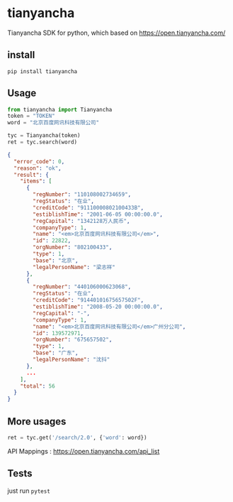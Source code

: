 # tianyancha

Tianyancha SDK for python, which based on https://open.tianyancha.com/

## install

```shell script
pip install tianyancha
```

## Usage

```python
from tianyancha import Tianyancha
token = "TOKEN"
word = "北京百度网讯科技有限公司"

tyc = Tianyancha(token)
ret = tyc.search(word)
```

```json
{
  "error_code": 0,
  "reason": "ok",
  "result": {
    "items": [
      {
        "regNumber": "110108002734659",
        "regStatus": "在业",
        "creditCode": "91110000802100433B",
        "estiblishTime": "2001-06-05 00:00:00.0",
        "regCapital": "1342128万人民币",
        "companyType": 1,
        "name": "<em>北京百度网讯科技有限公司</em>",
        "id": 22822,
        "orgNumber": "802100433",
        "type": 1,
        "base": "北京",
        "legalPersonName": "梁志祥"
      },
      {
        "regNumber": "440106000623068",
        "regStatus": "在业",
        "creditCode": "91440101675657502F",
        "estiblishTime": "2008-05-20 00:00:00.0",
        "regCapital": "-",
        "companyType": 1,
        "name": "<em>北京百度网讯科技有限公司</em>广州分公司",
        "id": 139572971,
        "orgNumber": "675657502",
        "type": 1,
        "base": "广东",
        "legalPersonName": "沈抖"
      },
      ...
    ],
    "total": 56
  }
}
```

## More usages


```python
ret = tyc.get('/search/2.0', {'word': word})
```

API Mappings : https://open.tianyancha.com/api_list

## Tests

just run `pytest`
